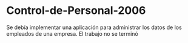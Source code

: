 # Control-de-Personal-2006
Se debía implementar una aplicación para administrar los datos de los empleados de una empresa. El trabajo no se terminó
